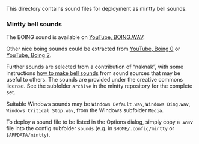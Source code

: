 This directory contains sound files for deployment as mintty bell sounds.

### Mintty bell sounds

The BOING sound
is available on [YouTube, BOING.WAV](http://kunalsdatabase.com/ebooks/computer_ebooks/Hacking%20eBooks%20Collection/Hacking/Hacking%20Tools/Hacking%20Tools/HO2K%20v0.1.8.1/HO2K%20v0.1.8.1/).

Other nice boing sounds could be extracted from
[YouTube, Boing 0](https://www.youtube.com/watch?v=iew9op9aPLQ)
or
[YouTube, Boing 2](https://www.youtube.com/watch?v=d7vfbyFl5kc).

Further sounds are selected from a contribution of “naknak”, with some instructions
[how to make bell sounds](https://github.com/mintty/mintty/issues/711#issuecomment-483074839)
from sound sources that may be useful to others.
The sounds are provided under the creative commons license.
See the subfolder `archive` in the mintty repository for the complete set.

Suitable Windows sounds may be `Windows Default.wav`, `Windows Ding.wav`,
`Windows Critical Stop.wav`, from the Windows subfolder `Media`.

To deploy a sound file to be listed in the Options dialog,
simply copy a .wav file into the config subfolder `sounds`
(e.g. in `$HOME/.config/mintty` or `$APPDATA/mintty`).
